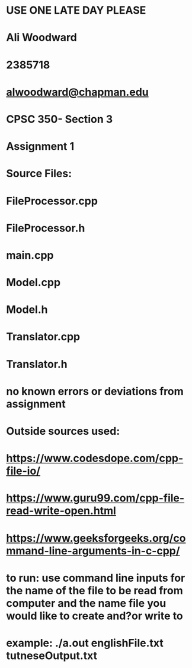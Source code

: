 # USE ONE LATE DAY PLEASE

# Ali Woodward
# 2385718
# alwoodward@chapman.edu
# CPSC 350- Section 3
# Assignment 1


# Source Files:

# FileProcessor.cpp
# FileProcessor.h
# main.cpp
# Model.cpp
# Model.h
# Translator.cpp
# Translator.h

# no known errors or deviations from assignment

# Outside sources used:
# https://www.codesdope.com/cpp-file-io/
# https://www.guru99.com/cpp-file-read-write-open.html
# https://www.geeksforgeeks.org/command-line-arguments-in-c-cpp/


# to run: use command line inputs for the name of the file to be read from computer and the name file you would like to create and?or write to
# example: ./a.out englishFile.txt tutneseOutput.txt

